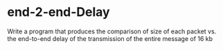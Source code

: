 # end-2-end-Delay
Write a program that produces the comparison of size of each packet vs. the end-to-end delay of the transmission of the entire message of 16 kb
